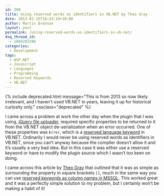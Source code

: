 ```yaml
---
id: 290
title: Using reserved words as identifiers in VB.NET by Theo Gray
date: 2013-02-15T18:23:19+10:00
author: Martin Brennan
layout: post
permalink: /using-reserved-words-as-identifiers-in-vb-net/
dsq_thread_id:
  - 1084293286
categories:
  - Development
tags:
  - ASP.NET
  - Javascript
  - Languages
  - Programming
  - Reserved Keywords
  - VB.NET
---
```


{% include deprecated.html message="This is from 2013 so now likely irrelevant, and I haven't used VB.NET in years, leaving it up for historical curiosity only." cssclass="deprecated" %}

I came across a problem at work the other day when the plugin that I was using, [jQuery file uploader](http://blueimp.github.com/jQuery-File-Upload/), required specific properties to be returned to it from the VB.NET object de-serialization when an error occurred. One of these properties was `Error`, which is a [reserved language keyword](http://www.theogray.com/blog/2009/03/using-reserved-words-as-identifiers-in-vbnet) in VB.NET. Ordinarily I would never be using reserved words as identifiers in VB.NET, since you can’t anyway because the compiler doesn’t allow it and it’s usually a very bad idea. But in this case it was either use a reserved keyword or have to modify the plugin source which I wasn’t too keen on doing.

I came across this article by [Theo Gray](http://www.theogray.com/blog/2009/03/using-reserved-words-as-identifiers-in-vbnet) that outlined that it was as simple as surrounding the property in square brackets `[]`, much in the same way you can use [reserved keywords as column names in MSSQL](http://stackoverflow.com/questions/285775/how-to-deal-with-sql-column-names-that-look-like-sql-keywords). This worked great and it was a perfectly simple solution to my problem, but I certainly won’t be making a habit of it!
